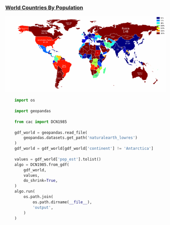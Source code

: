 ### [World Countries By Population](examples/world_countries_by_population)

<p align="center">

  <a href="https://github.com/nuuuwan/continuous_area_cartograms/tree/main/examples/world_countries_by_population">
    <img src="https://raw.githubusercontent.com/nuuuwan/continuous_area_cartograms/main/examples/world_countries_by_population/output/animated.gif" height="240px" />
  </a>

</p>

```python
    import os

    import geopandas

    from cac import DCN1985

    gdf_world = geopandas.read_file(
        geopandas.datasets.get_path('naturalearth_lowres')
    )
    gdf_world = gdf_world[gdf_world['continent'] != 'Antarctica']

    values = gdf_world['pop_est'].tolist()
    algo = DCN1985.from_gdf(
        gdf_world,
        values,
        do_shrink=True,
    )
    algo.run(
        os.path.join(
            os.path.dirname(__file__),
            'output',
        )
    )

```
